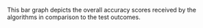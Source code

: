 This bar graph depicts the overall accuracy scores received by the algorithms in comparison to the test outcomes.
